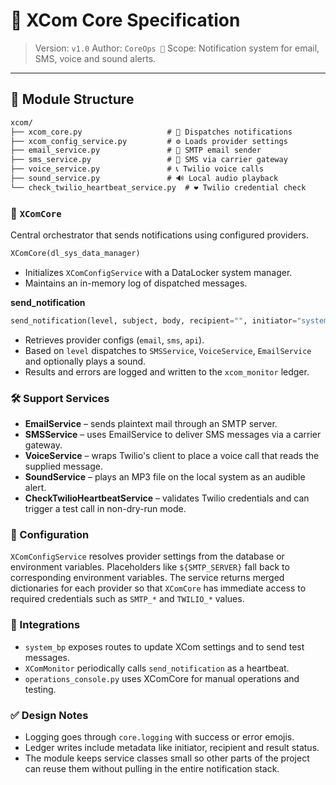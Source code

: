 # 📡 XCom Core Specification

> Version: `v1.0`
> Author: `CoreOps 🥷`
> Scope: Notification system for email, SMS, voice and sound alerts.

---

## 📂 Module Structure
```txt
xcom/
├── xcom_core.py                   # 🚦 Dispatches notifications
├── xcom_config_service.py         # ⚙️ Loads provider settings
├── email_service.py               # 📧 SMTP email sender
├── sms_service.py                 # 💬 SMS via carrier gateway
├── voice_service.py               # 📞 Twilio voice calls
├── sound_service.py               # 🔊 Local audio playback
└── check_twilio_heartbeat_service.py  # ❤️ Twilio credential check
```

### 🔧 `XComCore`
Central orchestrator that sends notifications using configured providers.

```python
XComCore(dl_sys_data_manager)
```
- Initializes `XComConfigService` with a DataLocker system manager.
- Maintains an in-memory log of dispatched messages.

**send_notification**
```python
send_notification(level, subject, body, recipient="", initiator="system") -> dict
```
- Retrieves provider configs (`email`, `sms`, `api`).
- Based on `level` dispatches to `SMSService`, `VoiceService`, `EmailService` and
  optionally plays a sound.
- Results and errors are logged and written to the `xcom_monitor` ledger.

### 🛠️ Support Services
- **EmailService** – sends plaintext mail through an SMTP server.
- **SMSService** – uses EmailService to deliver SMS messages via a carrier gateway.
- **VoiceService** – wraps Twilio's client to place a voice call that reads the
  supplied message.
- **SoundService** – plays an MP3 file on the local system as an audible alert.
- **CheckTwilioHeartbeatService** – validates Twilio credentials and can trigger
  a test call in non-dry-run mode.

### 🧰 Configuration
`XComConfigService` resolves provider settings from the database or environment
variables. Placeholders like `${SMTP_SERVER}` fall back to corresponding
environment variables. The service returns merged dictionaries for each provider
so that `XComCore` has immediate access to required credentials such as
`SMTP_*` and `TWILIO_*` values.

### 🧩 Integrations
- `system_bp` exposes routes to update XCom settings and to send test messages.
- `XComMonitor` periodically calls `send_notification` as a heartbeat.
- `operations_console.py` uses XComCore for manual operations and testing.

### ✅ Design Notes
- Logging goes through `core.logging` with success or error emojis.
- Ledger writes include metadata like initiator, recipient and result status.
- The module keeps service classes small so other parts of the project can reuse
  them without pulling in the entire notification stack.
